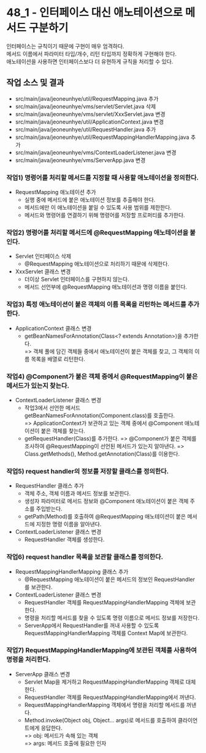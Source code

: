 # 48_1 - 인터페이스 대신 애노테이션으로 메서드 구분하기

인터페이스는 규칙이기 때문에 구현이 매우 엄격하다.  
메서드 이름에서 파라미터 타입/개수, 리턴 타입까지 정확하게 구현해야 한다.  
애노테이션을 사용하면 인터페이스보다 더 유현하게 규칙을 처리할 수 있다.

## 작업 소스 및 결과

- src/main/java/jeoneunhye/util/RequestMapping.java 추가
- src/main/java/jeoneunhye/vms/servlet/Servlet.java 삭제
- src/main/java/jeoneunhye/vms/servlet/XxxServlet.java 변경
- src/main/java/jeoneunhye/util/ApplicationContext.java 변경
- src/main/java/jeoneunhye/util/RequestHandler.java 추가
- src/main/java/jeoneunhye/util/RequestMappingHandlerMapping.java 추가
- src/main/java/jeoneunhye/vms/ContextLoaderListener.java 변경
- src/main/java/jeoneunhye/vms/ServerApp.java 변경

### 작업1) 명령어를 처리할 메서드를 지정할 때 사용할 애노테이션을 정의한다.

- RequestMapping 애노테이션 추가
    - 실행 중에 메서드에 붙은 애노테이션 정보를 추출해야 한다.
    - 메서드에만 이 애노테이션을 붙일 수 있도록 사용 범위를 제한한다.
    - 메서드와 명령어를 연결하기 위해 명령어를 저장할 프로퍼티를 추가한다.

### 작업2) 명령어를 처리할 메서드에 @RequestMapping 애노테이션을 붙인다.

- Servlet 인터페이스 삭제
    - @RequestMapping 애노테이션으로 처리하기 때문에 삭제한다.
- XxxServlet 클래스 변경
    - 더이상 Servlet 인터페이스를 구현하지 않는다.
    - 메서드 선언부에 @RequestMapping 애노테이션과 명령 이름을 붙인다.

### 작업3) 특정 애노테이션이 붙은 객체의 이름 목록을 리턴하는 메서드를 추가한다.

- ApplicationContext 클래스 변경
    - getBeanNamesForAnnotation(Class<? extends Annotation>)을 추가한다.  
    => 객체 풀에 담긴 객체들 중에서 애노테이션이 붙은 객체를 찾고, 그 객체의 이름 목록을 배열로 리턴한다.

### 작업4) @Component가 붙은 객체 중에서 @RequestMapping이 붙은 메서드가 있는지 찾는다.

- ContextLoaderListener 클래스 변경
    - 작업3에서 선언한 메서드 getBeanNamesForAnnotation(Component.class)를 호출한다.  
    => ApplicationContext가 보관하고 있는 객체 중에서 @Component 애노테이션이 붙은 객체를 찾는다.
    - getRequestHandler(Class<?>)를 추가한다.  
    => @Component가 붙은 객체를 조사하여 @RequestMapping이 선언된 메서드가 있는지 알아낸다.  
    => Class.getMethods(), Method.getAnnotation(Class<?>)를 이용한다.

### 작업5) request handler의 정보를 저장할 클래스를 정의한다.

- RequestHandler 클래스 추가
    - 객체 주소, 객체 이름과 메서드 정보를 보관한다.
    - 생성자 파라미터로 메서드 정보와 @Component 애노테이션이 붙은 객체 주소를 주입받는다.
    - getPath(Method)를 호출하여 @RequestMapping 애노테이션이 붙은 메서드에 지정한 명령 이름을 알아낸다.
- ContextLoaderListener 클래스 변경
    - RequestHandler 객체를 생성한다.

### 작업6) request handler 목록을 보관할 클래스를 정의한다.

- RequestMappingHandlerMapping 클래스 추가
    - @RequestMapping 애노테이션이 붙은 메서드의 정보인 RequestHandler를 보관한다.
- ContextLoaderListener 클래스 변경
    - RequestHandler 객체를 RequestMappingHandlerMapping 객체에 보관한다.
    - 명령을 처리할 메서드를 찾을 수 있도록 명령 이름으로 메서드 정보를 저장한다.
    - ServerApp에서 RequestHandler를 꺼내 사용할 수 있도록 RequestMappingHandlerMapping 객체를
    Context Map에 보관한다.

### 작업7) RequestMappingHandlerMapping에 보관된 객체를 사용하여 명령을 처리한다.

- ServerApp 클래스 변경
    - Servlet Map을 제거하고 RequestMappingHandlerMapping 객체로 대체한다.
    - RequestHandler 객체를 RequestMappingHandlerMapping에서 꺼낸다.
    - RequestMappingHandlerMapping 객체에서 명령을 처리할 메서드를 꺼낸다.
    - Method.invoke(Object obj, Object... args)로 메서드를 호출하여 클라이언트에게 응답한다.  
    => obj: 메서드가 속해 있는 객체  
    => args: 메서드 호출에 필요한 인자